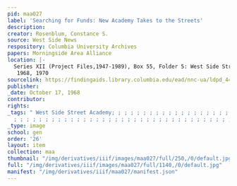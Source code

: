 ```yaml
---
pid: maa027
label: 'Searching for Funds: New Academy Takes to the Streets'
description:
creator: Rosenblum, Constance S.
source: West Side News
respository: Columbia University Archives
papers: Morningside Area Alliance
location: |-
  Series XII (Project Files,1947-1989), Box 55, Folder 5: West Side Street Academy,
   1968, 1970
sourcelink: https://findingaids.library.columbia.edu/ead/nnc-ua/ldpd_4412857
publisher:
_date: October 17, 1968
contributor:
rights:
_tags: " West Side Street Academy; ; ; ; ; ; ; ; ; ; ; ; ; ; ; ; ; ; ; ; ; ; ; ; ;
  ; ; ; ; ; ; ; ; ; ; ; ; ; ; ; ; ; ; ; ; ; ; ; ; ; ; ; ; ; ; ; ; ; ; ; ; ; ; ;"
_type: image
school: gen
order: '26'
layout: item
collection: maa
thumbnail: "/img/derivatives/iiif/images/maa027/full/250,/0/default.jpg"
full: "/img/derivatives/iiif/images/maa027/full/1140,/0/default.jpg"
manifest: "/img/derivatives/iiif/maa027/manifest.json"
---
```

